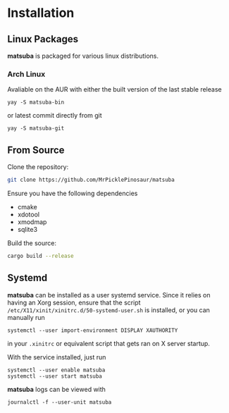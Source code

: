 # Installation

## Linux Packages

**matsuba** is packaged for various linux distributions.

### Arch Linux

Avaliable on the AUR with either the built version of the last stable release
```
yay -S matsuba-bin
```
or latest commit directly from git
```
yay -S matsuba-git
```


## From Source

Clone the repository:
```sh
git clone https://github.com/MrPicklePinosaur/matsuba
```

Ensure you have the following dependencies
- cmake
- xdotool
- xmodmap
- sqlite3

Build the source:
```sh
cargo build --release
```

## Systemd

**matsuba** can be installed as a user systemd service. Since it relies on having an Xorg session, ensure that the script `/etc/X11/xinit/xinitrc.d/50-systemd-user.sh` is installed, or you can manually run
```
systemctl --user import-environment DISPLAY XAUTHORITY
```
in your `.xinitrc` or equivalent script that gets ran on X server startup.

With the service installed, just run
```
systemctl --user enable matsuba
systemctl --user start matsuba
```

**matsuba** logs can be viewed with
```
journalctl -f --user-unit matsuba
```
